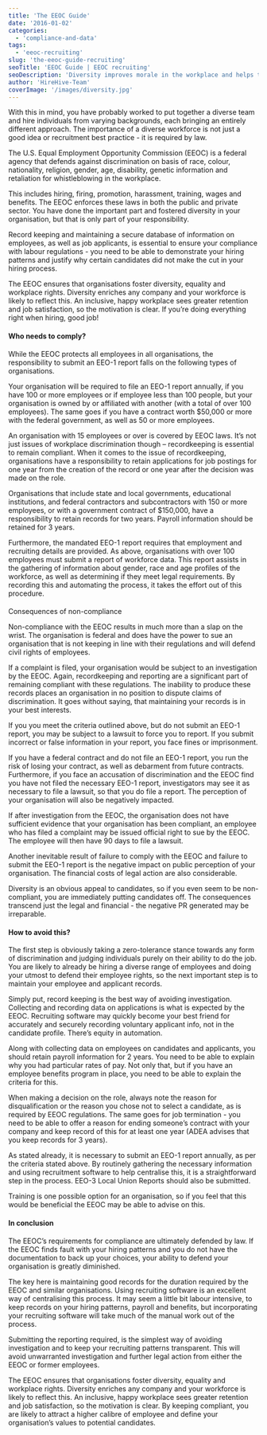 ```yaml
---
title: 'The EEOC Guide'
date: '2016-01-02'
categories:
  - 'compliance-and-data'
tags:
  - 'eeoc-recruiting'
slug: 'the-eeoc-guide-recruiting'
seoTitle: 'EEOC Guide | EEOC recruiting'
seoDescription: 'Diversity improves morale in the workplace and helps to define your company brand. Simply put, it can make a huge impact to your organisation.'
author: 'HireHive-Team'
coverImage: '/images/diversity.jpg'
---
```


With this in mind, you have probably worked to put together a diverse team and hire individuals from varying backgrounds, each bringing an entirely different approach. The importance of a diverse workforce is not just a good idea or recruitment best practice - it is required by law.

The U.S. Equal Employment Opportunity Commission (EEOC) is a federal agency that defends against discrimination on basis of race, colour, nationality, religion, gender, age, disability, genetic information and retaliation for whistleblowing in the workplace.

This includes hiring, firing, promotion, harassment, training, wages and benefits. The EEOC enforces these laws in both the public and private sector. You have done the important part and fostered diversity in your organisation, but that is only part of your responsibility.

Record keeping and maintaining a secure database of information on employees, as well as job applicants, is essential to ensure your compliance with labour regulations - you need to be able to demonstrate your hiring patterns and justify why certain candidates did not make the cut in your hiring process.

The EEOC ensures that organisations foster diversity, equality and workplace rights. Diversity enriches any company and your workforce is likely to reflect this. An inclusive, happy workplace sees greater retention and job satisfaction, so the motivation is clear. If you’re doing everything right when hiring, good job!

#### Who needs to comply?

While the EEOC protects all employees in all organisations, the responsibility to submit an EEO-1 report falls on the following types of organisations.

Your organisation will be required to file an EEO-1 report annually, if you have 100 or more employees or if employee less than 100 people, but your organisation is owned by or affiliated with another (with a total of over 100 employees). The same goes if you have a contract worth $50,000 or more with the federal government, as well as 50 or more employees.

An organisation with 15 employees or over is covered by EEOC laws. It’s not just issues of workplace discrimination though – recordkeeping is essential to remain compliant. When it comes to the issue of recordkeeping, organisations have a responsibility to retain applications for job postings for one year from the creation of the record or one year after the decision was made on the role.

Organisations that include state and local governments, educational institutions, and federal contractors and subcontractors with 150 or more employees, or with a government contract of $150,000, have a responsibility to retain records for two years. Payroll information should be retained for 3 years.

Furthermore, the mandated EEO-1 report requires that employment and recruiting details are provided. As above, organisations with over 100 employees must submit a report of workforce data. This report assists in the gathering of information about gender, race and age profiles of the workforce, as well as determining if they meet legal requirements. By recording this and automating the process, it takes the effort out of this procedure.

####

Consequences of non-compliance

Non-compliance with the EEOC results in much more than a slap on the wrist. The organisation is federal and does have the power to sue an organisation that is not keeping in line with their regulations and will defend civil rights of employees.

If a complaint is filed, your organisation would be subject to an investigation by the EEOC. Again, recordkeeping and reporting are a significant part of remaining compliant with these regulations. The inability to produce these records places an organisation in no position to dispute claims of discrimination. It goes without saying, that maintaining your records is in your best interests.

If you you meet the criteria outlined above, but do not submit an EEO-1 report, you may be subject to a lawsuit to force you to report. If you submit incorrect or false information in your report, you face fines or imprisonment.

If you have a federal contract and do not file an EEO-1 report, you run the risk of losing your contract, as well as debarment from future contracts. Furthermore, if you face an accusation of discrimination and the EEOC find you have not filed the necessary EEO-1 report, investigators may see it as necessary to file a lawsuit, so that you do file a report. The perception of your organisation will also be negatively impacted.

If after investigation from the EEOC, the organisation does not have sufficient evidence that your organisation has been compliant, an employee who has filed a complaint may be issued official right to sue by the EEOC. The employee will then have 90 days to file a lawsuit.

Another inevitable result of failure to comply with the EEOC and failure to submit the EEO-1 report is the negative impact on public perception of your organisation. The financial costs of legal action are also considerable.

Diversity is an obvious appeal to candidates, so if you even seem to be non-compliant, you are immediately putting candidates off. The consequences transcend just the legal and financial - the negative PR generated may be irreparable.

#### How to avoid this?

The first step is obviously taking a zero-tolerance stance towards any form of discrimination and judging individuals purely on their ability to do the job. You are likely to already be hiring a diverse range of employees and doing your utmost to defend their employee rights, so the next important step is to maintain your employee and applicant records.

Simply put, record keeping is the best way of avoiding investigation. Collecting and recording data on applications is what is expected by the EEOC. Recruiting software may quickly become your best friend for accurately and securely recording voluntary applicant info, not in the candidate profile. There’s equity in automation.

Along with collecting data on employees on candidates and applicants, you should retain payroll information for 2 years. You need to be able to explain why you had particular rates of pay. Not only that, but if you have an employee benefits program in place, you need to be able to explain the criteria for this.

When making a decision on the role, always note the reason for disqualification or the reason you chose not to select a candidate, as is required by EEOC regulations. The same goes for job termination - you need to be able to offer a reason for ending someone’s contract with your company and keep record of this for at least one year (ADEA advises that you keep records for 3 years).

As stated already, it is necessary to submit an EEO-1 report annually, as per the criteria stated above. By routinely gathering the necessary information and using recruitment software to help centralise this, it is a straightforward step in the process. EEO-3 Local Union Reports should also be submitted.

Training is one possible option for an organisation, so if you feel that this would be beneficial the EEOC may be able to advise on this.

#### In conclusion

The EEOC’s requirements for compliance are ultimately defended by law. If the EEOC finds fault with your hiring patterns and you do not have the documentation to back up your choices, your ability to defend your organisation is greatly diminished.

The key here is maintaining good records for the duration required by the EEOC and similar organisations. Using recruiting software is an excellent way of centralising this process. It may seem a little bit labour intensive, to keep records on your hiring patterns, payroll and benefits, but incorporating your recruiting software will take much of the manual work out of the process.

Submitting the reporting required, is the simplest way of avoiding investigation and to keep your recruiting patterns transparent. This will avoid unwarranted investigation and further legal action from either the EEOC or former employees.

The EEOC ensures that organisations foster diversity, equality and workplace rights. Diversity enriches any company and your workforce is likely to reflect this. An inclusive, happy workplace sees greater retention and job satisfaction, so the motivation is clear. By keeping compliant, you are likely to attract a higher calibre of employee and define your organisation’s values to potential candidates.
